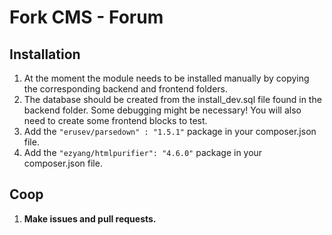 # Fork CMS - Forum

Installation
------------
1. At the moment the module needs to be installed manually by copying the corresponding backend and frontend folders.
2. The database should be created from the install_dev.sql file found in the backend folder. Some debugging might be necessary!
You will also need to create some frontend blocks to test.
3. Add the `"erusev/parsedown" : "1.5.1"` package in your composer.json file.
4. Add the `"ezyang/htmlpurifier": "4.6.0"` package in your composer.json file.

Coop
----
1. **Make issues and pull requests.**



